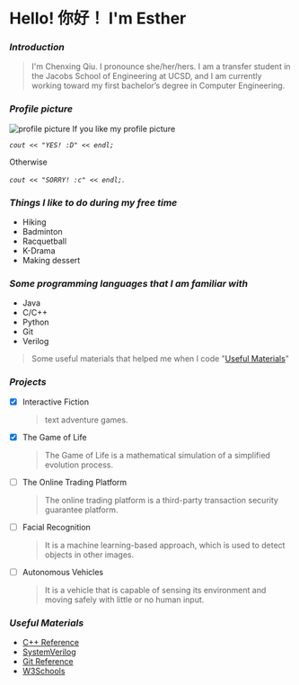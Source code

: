 # **Hello! 你好！ I'm Esther** #

### *Introduction*
>I'm Chenxing Qiu. I pronounce she/her/hers. I am a transfer student in the Jacobs School of Engineering at UCSD, and I am currently working toward my first bachelor’s degree in Computer Engineering.

### *Profile picture*
![profile picture](https://cdn.discordapp.com/attachments/874964100378148915/891076633430212608/unknown.png)
If you like my profile picture 

*`cout << "YES! :D" << endl;`*
 
Otherwise 

*`cout << "SORRY! :c" << endl;`*.


### *Things I like to do during my free time*
- Hiking
- Badminton
- Racquetball
- K-Drama
- Making dessert

### *Some programming languages that I am familiar with*
- Java
- C/C++
- Python
- Git
- Verilog
> Some useful materials that helped me when I code "[Useful Materials](#useful-materials)"
  
### *Projects*  
- [x] Interactive Fiction
  > text adventure games.
- [x] The Game of Life
  > The Game of Life is a mathematical simulation of a simplified evolution process.
- [ ] The Online Trading Platform
  > The online trading platform is a third-party transaction security guarantee platform.
- [ ] Facial Recognition
  > It is a machine learning-based approach, which is used to detect objects in other images.
- [ ] Autonomous Vehicles
  > It is a vehicle that is capable of sensing its environment and moving safely with little or no human input.

### *Useful Materials*
* [C++ Reference](https://www.cplusplus.com/reference/)
* [SystemVerilog](https://www.asic-world.com/systemverilog/index.html)
* [Git Reference](https://git-scm.com/docs)
* [W3Schools](https://www.w3schools.com/default.asp)